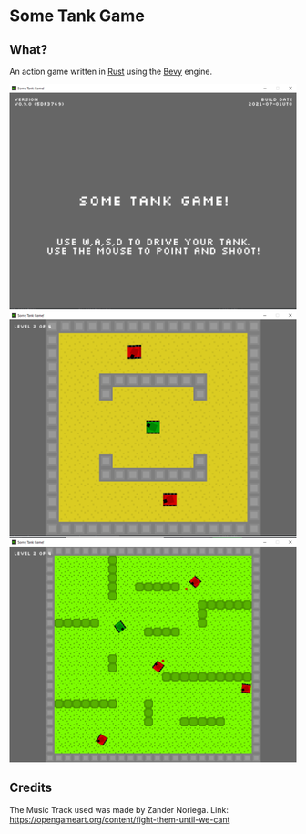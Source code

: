 # Some Tank Game

## What?
An action game written in [Rust](https://www.rust-lang.org/) using the [Bevy](https://github.com/bevyengine/bevy) engine. 

![alt text](screenshots/1.png)
![alt text](screenshots/2.png)
![alt text](screenshots/3.png)

## Credits
The Music Track used was made by Zander Noriega. 
Link: https://opengameart.org/content/fight-them-until-we-cant


